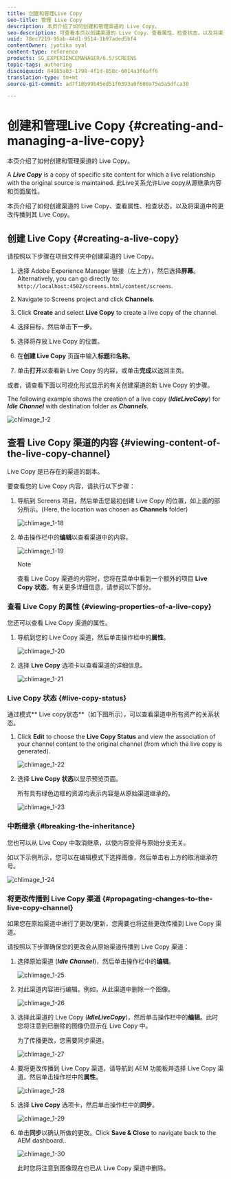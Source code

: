 ```yaml
---
title: 创建和管理Live Copy
seo-title: 管理 Live Copy
description: 本页介绍了如何创建和管理渠道的 Live Copy。
seo-description: 可查看本页以创建渠道的 Live Copy、查看属性、检查状态，以及将渠道中的更改传播到其 Live Copy。
uuid: 78ec7219-95ab-44d1-9514-1b97aded5bf4
contentOwner: jyotika syal
content-type: reference
products: SG_EXPERIENCEMANAGER/6.5/SCREENS
topic-tags: authoring
discoiquuid: 84085a03-1798-4f1d-858c-6014a3f6aff6
translation-type: tm+mt
source-git-commit: ad7f18b99b45ed51f0393a0f608a75e5a5dfca30

---
```



# 创建和管理Live Copy {#creating-and-managing-a-live-copy}

本页介绍了如何创建和管理渠道的 Live Copy。

A ***Live Copy*** is a copy of specific site content for which a live relationship with the original source is maintained. 此Live关系允许Live copy从源继承内容和页面属性。

本页介绍了如何创建渠道的 Live Copy、查看属性、检查状态，以及将渠道中的更改传播到其 Live Copy。


## 创建 Live Copy {#creating-a-live-copy}

请按照以下步骤在项目文件夹中创建渠道的 Live Copy。

1. 选择 Adobe Experience Manager 链接（左上方），然后选择&#x200B;**屏幕**。Alternatively, you can ﻿go directly to: `http://localhost:4502/screens.html/content/screens`.

1. Navigate to Screens project and click **Channels**.
1. Click **Create** and select **Live Copy** to create a live copy of the channel.

1. 选择目标，然后单击&#x200B;**下一步**。
1. 选择将存放 Live Copy 的位置。
1. 在&#x200B;**创建 Live Copy** 页面中输入&#x200B;**标题**&#x200B;和&#x200B;**名称**。

1. 单击&#x200B;**打开**&#x200B;以查看新 Live Copy 的内容，或单击&#x200B;**完成**&#x200B;以返回主页。

或者，请查看下面以可视化形式显示的有关创建渠道的新 Live Copy 的步骤。

The following example shows the creation of a live copy (***IdleLiveCopy***) for ***Idle Channel*** with destination folder as ***Channels***.

![chlimage_1-2](assets/chlimage_1-2.gif)

## 查看 Live Copy 渠道的内容 {#viewing-content-of-the-live-copy-channel}

Live Copy 是已存在的渠道的副本。

要查看您的 Live Copy 内容，请执行以下步骤：

1. 导航到 Screens 项目，然后单击您最初创建 Live Copy 的位置，如上面的部分所示。(Here, the location was chosen as **Channels** folder)

   ![chlimage_1-18](assets/chlimage_1-18.png)

1. 单击操作栏中的&#x200B;**编辑**&#x200B;以查看渠道中的内容。

   ![chlimage_1-19](assets/chlimage_1-19.png)

   >[!NOTE]
   >
   >查看 Live Copy 渠道的内容时，您将在菜单中看到一个额外的项目 **Live Copy 状态**。有关更多详细信息，请参阅以下部分。

### 查看 Live Copy 的属性 {#viewing-properties-of-a-live-copy}

您还可以查看 Live Copy 渠道的属性。

1. 导航到您的 Live Copy 渠道，然后单击操作栏中的&#x200B;**属性**。

   ![chlimage_1-20](assets/chlimage_1-20.png)

1. 选择 **Live Copy** 选项卡以查看渠道的详细信息。

   ![chlimage_1-21](assets/chlimage_1-21.png)

### Live Copy 状态 {#live-copy-status}

通过模式** Live copy状态**（如下图所示），可以查看渠道中所有资产的关系状态。

1. Click **Edit** to choose the **Live Copy Status** and view the association of your channel content to the original channel (from which the live copy is generated).

   ![chlimage_1-22](assets/chlimage_1-22.png)

1. 选择 **Live Copy 状态**&#x200B;以显示预览页面。

   所有具有绿色边框的资源均表示内容是从原始渠道继承的。

   ![chlimage_1-23](assets/chlimage_1-23.png)

### 中断继承 {#breaking-the-inheritance}

您也可以从 Live Copy 中取消继承，以使内容变得与原始分支无关。

如以下示例所示，您可以在编辑模式下选择图像，然后单击右上方的取消继承符号。

![chlimage_1-24](assets/chlimage_1-24.png)

### 将更改传播到 Live Copy 渠道 {#propagating-changes-to-the-live-copy-channel}

如果您在原始渠道中进行了更改/更新，您需要也将这些更改传播到 Live Copy 渠道。

请按照以下步骤确保您的更改会从原始渠道传播到 Live Copy 渠道：

1. 选择原始渠道 (***Idle Channel***)，然后单击操作栏中的&#x200B;**编辑**。

   ![chlimage_1-25](assets/chlimage_1-25.png)

1. 对此渠道内容进行编辑。例如，从此渠道中删除一个图像。

   ![chlimage_1-26](assets/chlimage_1-26.png)

1. 选择此渠道的 Live Copy (***IdleLiveCopy***)，然后单击操作栏中的&#x200B;**编辑**。此时您将注意到已删除的图像仍显示在 Live Copy 中。

   为了传播更改，您需要同步渠道。

   ![chlimage_1-27](assets/chlimage_1-27.png)

1. 要将更改传播到 Live Copy 渠道，请导航到 AEM 功能板并选择 Live Copy 渠道，然后单击操作栏中的&#x200B;**属性**。

   ![chlimage_1-28](assets/chlimage_1-28.png)

1. 选择 **Live Copy** 选项卡，然后单击操作栏中的&#x200B;**同步**。

   ![chlimage_1-29](assets/chlimage_1-29.png)

1. 单击&#x200B;**同步**&#x200B;以确认所做的更改。Click **Save &amp; Close** to navigate back to the AEM dashboard..

   ![chlimage_1-30](assets/chlimage_1-30.png)

   此时您将注意到图像现在也已从 Live Copy 渠道中删除。

